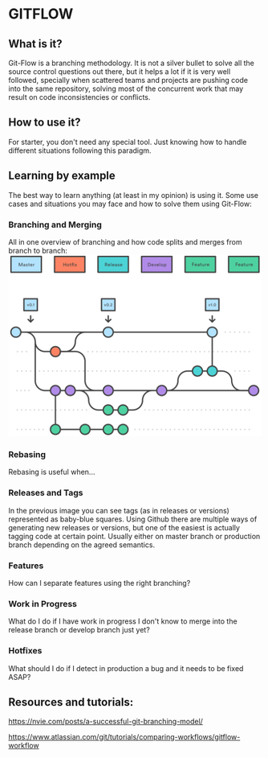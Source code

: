 

# GITFLOW

## What is it?
Git-Flow is a branching methodology. It is not a silver bullet to solve all the source control questions out there, but it helps a lot if it is very well followed, specially when scattered teams and projects are pushing code into the same repository, solving most of the concurrent work that may result on code inconsistencies or conflicts.

## How to use it?
For starter, you don't need any special tool. Just knowing how to handle different situations following this paradigm.

## Learning by example
The best way to learn anything (at least in my opinion) is using it.
Some use cases and situations you may face and how to solve them using Git-Flow:

### Branching and Merging
All in one overview of branching and how code splits and merges from branch to branch:
![Git flow workflow - Hotfix Branches](branching_overview.svg)

### Rebasing
Rebasing is useful when...

### Releases and Tags
In the previous image you can see tags (as in releases or versions) represented as baby-blue squares.
Using Github there are multiple ways of generating new releases or versions, but one of the easiest is actually tagging code at certain point. Usually either on master branch or production branch depending on the agreed semantics.

### Features
How can I separate features using the right branching?

### Work in Progress
What do I do if I have work in progress I don't know to merge into the release branch or develop branch just yet?

### Hotfixes
What should I do if I detect in production a bug and it needs to be fixed ASAP?




## Resources and tutorials:

https://nvie.com/posts/a-successful-git-branching-model/

https://www.atlassian.com/git/tutorials/comparing-workflows/gitflow-workflow

